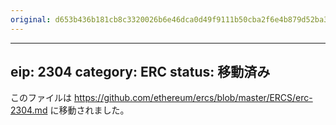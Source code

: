 ```yaml
---
original: d653b436b181cb8c3320026b6e46dca0d49f9111b50cba2f6e4b879d52ba3411
---
```


---
eip: 2304
category: ERC
status: 移動済み
---

このファイルは https://github.com/ethereum/ercs/blob/master/ERCS/erc-2304.md に移動されました。